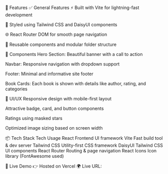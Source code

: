 🚀 Features
✅ General Features
⚡ Built with Vite for lightning-fast development

🎨 Styled using Tailwind CSS and DaisyUI components

🌐 React Router DOM for smooth page navigation

🔄 Reusable components and modular folder structure

🧩 Components
Hero Section: Beautiful banner with a call to action

Navbar: Responsive navigation with dropdown support

Footer: Minimal and informative site footer

Book Cards: Each book is shown with details like author, rating, and categories

🌟 UI/UX
Responsive design with mobile-first layout

Attractive badge, card, and button components

Ratings using masked stars

Optimized image sizing based on screen width

📦 Tech Stack
Tech	Usage
React	Frontend UI framework
Vite	Fast build tool & dev server
Tailwind CSS	Utility-first CSS framework
DaisyUI	Tailwind CSS UI components
React Router	Routing & page navigation
React Icons	Icon library (FontAwesome used)

🔗 Live Demo
👉 Hosted on Vercel
🌍 Live URL: 